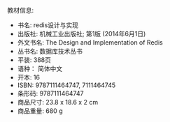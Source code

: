 教材信息:
* 书名: redis设计与实现
* 出版社: 机械工业出版社; 第1版 (2014年6月1日)
* 外文书名: The Design and Implementation of Redis
* 丛书名: 数据库技术丛书
* 平装: 388页
* 语种： 简体中文
* 开本: 16
* ISBN: 9787111464747, 7111464745
* 条形码: 9787111464747
* 商品尺寸: 23.8 x 18.6 x 2 cm
* 商品重量: 680 g